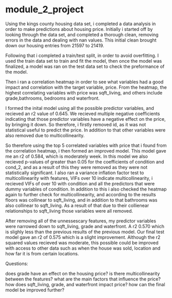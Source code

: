 # module_2_project

Using the kings county housing data set, i completed a data analysis in order to make predictions about housing price. Initially i started off by looking through the data set, and completed a thorough clean, removing errors in the data and dealing with nan values. This initial clean brought down our housing entries from 21597 to 21419.

Following that i completed a train/test split, in order to avoid overfitting. I used the train data set to train and fit the model, then once the model was finalized, a model was ran on the test data set to check the preformance of the model.

Then i ran a correlation heatmap in order to see what variables had a good impact and correlation with the target variable, price. From the heatmap, the highest correlating variables with price was sqft_living, and others include grade,bathrooms, bedrooms and waterfront.

I formed the inital model using all the possible predictor variables, and recieved an r2 value of 0.645. We recieved multiple negative coefficients indicating that those predictor variables have a negative effect on the price, by bringing it down. So therefore, i firstly removed id, as it was not statistical useful to predict the price. In addition to that other variables were also removed due to multicollinearity.

So therefore using the top 5 correlated variables with price that i found from the correlation heatmap, i then formed an improved model. This model gave me an r2 of 0.584, which is moderately week. In this model we also recieved p-values of greater than 0.05 for the coefficients of condition and cond_2, and as a result of this they were removed as they were not statistically significant. I also ran a variance inflation factor test to multicollinearity with features, VIFs over 10 indicate multicollinearity, i recieved VIFs of over 10 with condition and all the predictors that were dummy variables of condition. In addition to this i also checked the heatmap again to further check for multicollinearity, and according to the results floors was collinear to sqft_living, and in addition to that bathrooms was also collinear to sqft_living. As a result of that due to their collienear relationships to sqft_living those variables were all removed.

After removing all of the unnessescary features, my predictor variables were narrowed down to sqft_living, grade and waterfront. A r2 0.570 which is slighly less than the previous results of the previous model. Our final test model gave an r2 of 0.575 which is a slight improvement. Although the r2 squared values recieved was moderate, this possible could be improved with access to other data such as when the house was sold, location and how far it is from certain locations.

Questions:

does grade have an effect on the housing price?
is there multicollinearity between the features?
what are the main factors that influence the price?
how does sqft_living, grade, and waterfront impact price?
how can the final model be improved further?